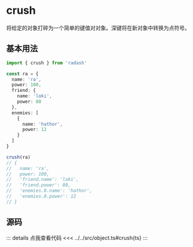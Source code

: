 # crush

将给定的对象打碎为一个简单的键值对对象。深键将在新对象中转换为点符号。

## 基本用法

```ts
import { crush } from 'radash'

const ra = {
  name: 'ra',
  power: 100,
  friend: {
    name: 'loki',
    power: 80
  },
  enemies: [
    {
      name: 'hathor',
      power: 12
    }
  ]
}

crush(ra)
// {
//   name: 'ra',
//   power: 100,
//   'friend.name': 'loki',
//   'friend.power': 80,
//   'enemies.0.name': 'hathor',
//   'enemies.0.power': 12
// }
```

## 源码

::: details 点我查看代码
<<< ../../src/object.ts#crush{ts}
:::
